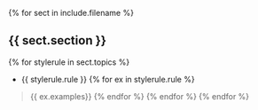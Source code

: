 {% for sect in include.filename %}
## {{ sect.section }}
{% for stylerule in sect.topics %}
* {{ stylerule.rule }}
{% for ex in stylerule.rule %}
> {{ ex.examples}}
{% endfor %}
{% endfor %}
{% endfor %}